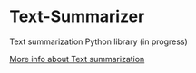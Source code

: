 # Text-Summarizer
Text summarization Python library (in progress)

[More info about Text summarization](https://github.com/icoxfog417/awesome-text-summarization)